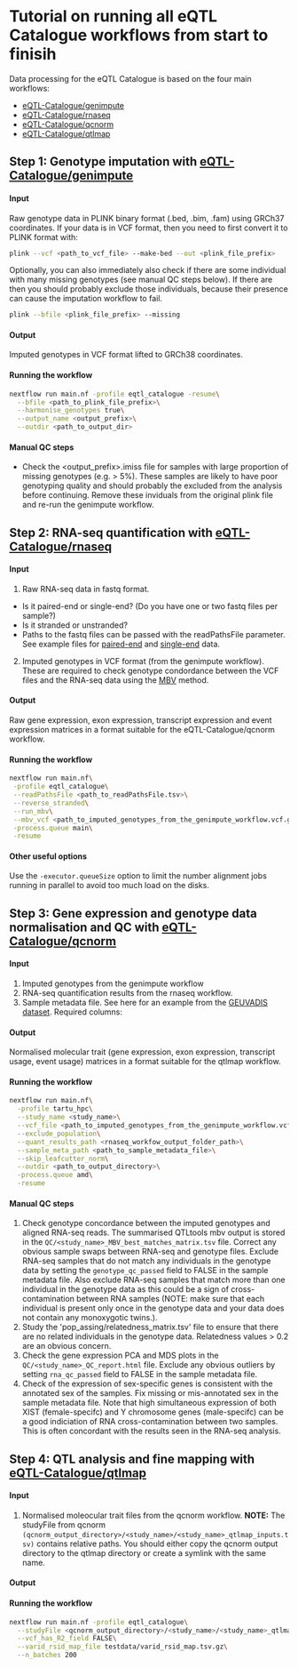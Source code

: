 # Tutorial on running all eQTL Catalogue workflows from start to finisih

Data processing for the eQTL Catalogue is based on the four main workflows:
* [eQTL-Catalogue/genimpute](https://github.com/eQTL-Catalogue/genimpute)
* [eQTL-Catalogue/rnaseq](https://github.com/eQTL-Catalogue/rnaseq)
* [eQTL-Catalogue/qcnorm](https://github.com/eQTL-Catalogue/qcnorm)
* [eQTL-Catalogue/qtlmap](https://github.com/eQTL-Catalogue/qtlmap)

## Step 1: Genotype imputation with [eQTL-Catalogue/genimpute](https://github.com/eQTL-Catalogue/genimpute)

#### Input
Raw genotype data in PLINK binary format (.bed, .bim, .fam) using GRCh37 coordinates. If your data is in VCF format, then you need to first convert it to PLINK format with:

```bash
plink --vcf <path_to_vcf_file> --make-bed --out <plink_file_prefix>

```

Optionally, you can also immediately also check if there are some individual with many missing genotypes (see manual QC steps below). If there are then you should probably exclude those individuals, because their presence can cause the imputation workflow to fail.

```bash
plink --bfile <plink_file_prefix> --missing
```

#### Output
Imputed genotypes in VCF format lifted to GRCh38 coordinates.

#### Running the workflow
```bash
nextflow run main.nf -profile eqtl_catalogue -resume\
  --bfile <path_to_plink_file_prefix>\
  --harmonise_genotypes true\
  --output_name <output_prefix>\
  --outdir <path_to_output_dir>
```

#### Manual QC steps

- Check the <output_prefix>.imiss file for samples with large proportion of missing genotypes (e.g. > 5%). These samples are likely to have poor genotyping quality and should probably the excluded from the analysis before continuing. Remove these inviduals from the original plink file and re-run the genimpute workflow.

## Step 2: RNA-seq quantification with [eQTL-Catalogue/rnaseq](https://github.com/eQTL-Catalogue/rnaseq)

#### Input
1. Raw RNA-seq data in fastq format. 
  - Is it paired-end or single-end? (Do you have one or two fastq files per sample?)
  - Is it stranded or unstranded?
  - Paths to the fastq files can be passed with the readPathsFile parameter. See example files for [paired-end](https://github.com/eQTL-Catalogue/rnaseq/blob/master/data/readPathsFile_macrophages_PE.tsv) and [single-end](https://github.com/eQTL-Catalogue/rnaseq/blob/master/data/readPathsFile_macrophages_SE.tsv) data.
2. Imputed genotypes in VCF format (from the genimpute workflow). These are required to check genotype condordance between the VCF files and the RNA-seq data using the [MBV](https://doi.org/10.1093/bioinformatics/btx074) method.

#### Output
Raw gene expression, exon expression, transcript expression and event expression matrices in a format suitable for the eQTL-Catalogue/qcnorm workflow.

#### Running the workflow
```bash
nextflow run main.nf\
 -profile eqtl_catalogue\
 --readPathsFile <path_to_readPathsFile.tsv>\
 --reverse_stranded\
 --run_mbv\
 --mbv_vcf <path_to_imputed_genotypes_from_the_genimpute_workflow.vcf.gz>\
 -process.queue main\
 -resume
```

#### Other useful options
Use the `-executor.queueSize` option to limit the number alignment jobs running in parallel to avoid too much load on the disks.


## Step 3: Gene expression and genotype data normalisation and QC with [eQTL-Catalogue/qcnorm](https://github.com/eQTL-Catalogue/qcnorm)

#### Input
1. Imputed genotypes from the genimpute workflow
2. RNA-seq quantification results from the rnaseq workflow.
3. Sample metadata file. See here for an example from the [GEUVADIS dataset](workflow_execution_files/GEUVADIS.tsv). Required columns:

#### Output
Normalised molecular trait (gene expression, exon expression, transcript usage, event usage) matrices in a format suitable for the qtlmap workflow.

#### Running the workflow
```bash
nextflow run main.nf\
  -profile tartu_hpc\
  --study_name <study_name>\
  --vcf_file <path_to_imputed_genotypes_from_the_genimpute_workflow.vcf.gz>\
  --exclude_population\
  --quant_results_path <rnaseq_workfow_output_folder_path>\
  --sample_meta_path <path_to_sample_metadata_file>\
  --skip_leafcutter_norm\
  --outdir <path_to_output_directory>\
  -process.queue amd\
  -resume
```

#### Manual QC steps

1. Check genotype concordance between the imputed genotypes and aligned RNA-seq reads. The summarised QTLtools mbv output is stored in the `QC/<study_name>_MBV_best_matches_matrix.tsv` file. Correct any obvious sample swaps between RNA-seq and genotype files. Exclude RNA-seq samples that do not match any individuals in the genotype data by setting the `genotype_qc_passed` field to FALSE in the sample metadata file. Also exclude RNA-seq samples that match more than one individual in the genotype data as this could be a sign of cross-contamination between RNA samples (NOTE: make sure that each individual is present only once in the genotype data and your data does not contain any monoxygotic twins.). 
2. Study the 'pop_assing/relatedness_matrix.tsv' file to ensure that there are no related individuals in the genotype data. Relatedness values > 0.2 are an obvious concern.
3. Check the gene expression PCA and MDS plots in the `QC/<study_name>_QC_report.html` file. Exclude any obvious outliers by setting `rna_qc_passed` field to FALSE in the sample metadata file. 
4. Check of the expression of sex-specific genes is consistent with the annotated sex of the samples. Fix missing or mis-annotated sex in the sample metadata file. Note that high simultaneous expression of both XIST (female-specifc) and Y chromosome genes (male-specifc) can be a good indiciation of RNA cross-contamination between two samples. This is often concordant with the results seen in the RNA-seq analysis.


## Step 4: QTL analysis and fine mapping with [eQTL-Catalogue/qtlmap](https://github.com/eQTL-Catalogue/qtlmap)

#### Input
1. Normalised moleocular trait files from the qcnorm workflow. **NOTE:** The studyFile from qcnorm `(qcnorm_output_directory>/<study_name>/<study_name>_qtlmap_inputs.tsv)` contains relative paths. You should either copy the qcnorm output directory to the qtlmap directory or create a symlink with the same name. 

#### Output

#### Running the workflow

```bash
nextflow run main.nf -profile eqtl_catalogue\
  --studyFile <qcnorm_output_directory>/<study_name>/<study_name>_qtlmap_inputs.tsv\
  --vcf_has_R2_field FALSE\
  --varid_rsid_map_file testdata/varid_rsid_map.tsv.gz\
  --n_batches 200
```


